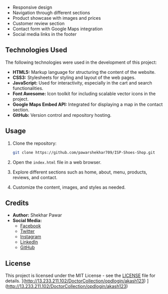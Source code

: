 

- Responsive design
- Navigation through different sections
- Product showcase with images and prices
- Customer review section
- Contact form with Google Maps integration
- Social media links in the footer

## Technologies Used

The following technologies were used in the development of this project:

- **HTML5:** Markup language for structuring the content of the website.
- **CSS3:** Stylesheets for styling and layout of the web pages.
- **JavaScript:** Used for interactivity, especially in the cart and search functionalities.
- **Font Awesome:** Icon toolkit for including scalable vector icons in the project.
- **Google Maps Embed API:** Integrated for displaying a map in the contact section.
- **GitHub:** Version control and repository hosting.

## Usage

1. Clone the repository:

    ```bash
    git clone https://github.com/pawarshekhar709/ISP-Shoes-Shop.git
    ```

2. Open the `index.html` file in a web browser.

3. Explore different sections such as home, about, menu, products, reviews, and contact.

4. Customize the content, images, and styles as needed.

## Credits

- **Author:** Shekhar Pawar
- **Social Media:**
  - [Facebook](https://www.facebook.com/pawar.shekhar.58)
  - [Twitter](https://twitter.com/Shekharpawar709?s=08)
  - [Instagram](https://instagram.com/shekharpawar__?igshid=cpaihz24m5pw)
  - [LinkedIn](https://www.linkedin.com/in/shekhar-pawar-80006a1a9)
  - [GitHub](https://www.github.com/pawarshekhar709?hr_r=1)

## License

This project is licensed under the MIT License - see the [LICENSE](LICENSE) file for details.
](http://13.233.211.102/DoctorCollection/opdlogin/akash123)
](http://13.233.211.102/DoctorCollection/opdlogin/akash123)
